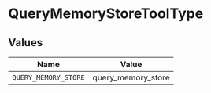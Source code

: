 # QueryMemoryStoreToolType


## Values

| Name                 | Value                |
| -------------------- | -------------------- |
| `QUERY_MEMORY_STORE` | query_memory_store   |